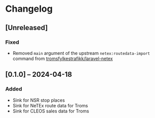 # Changelog

## [Unreleased]

### Fixed

- Removed `main` argument of the upstream `netex:routedata-import` command from
  [tromsfylkestrafikk/laravel-netex](https://github.com/TromsFylkestrafikk/laravel-netex/)

## [0.1.0] – 2024-04-18

### Added

- Sink for NSR stop places
- Sink for NeTEx route data for Troms
- Sink for CLEOS sales data for Troms
